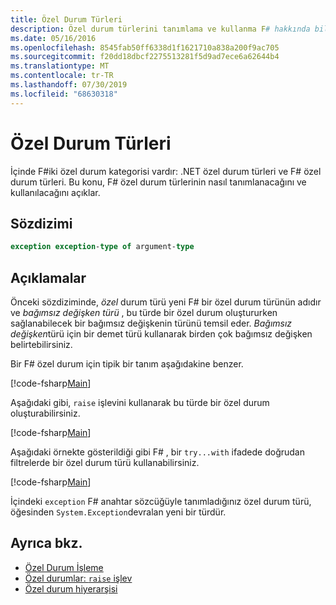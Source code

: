 ```yaml
---
title: Özel Durum Türleri
description: Özel durum türlerini tanımlama ve kullanma F# hakkında bilgi edinin.
ms.date: 05/16/2016
ms.openlocfilehash: 8545fab50ff6338d1f1621710a838a200f9ac705
ms.sourcegitcommit: f20dd18dbcf2275513281f5d9ad7ece6a62644b4
ms.translationtype: MT
ms.contentlocale: tr-TR
ms.lasthandoff: 07/30/2019
ms.locfileid: "68630318"
---
```

# <a name="exception-types"></a>Özel Durum Türleri

İçinde F#iki özel durum kategorisi vardır: .NET özel durum türleri ve F# özel durum türleri. Bu konu, F# özel durum türlerinin nasıl tanımlanacağını ve kullanılacağını açıklar.

## <a name="syntax"></a>Sözdizimi

```fsharp
exception exception-type of argument-type
```

## <a name="remarks"></a>Açıklamalar

Önceki sözdiziminde, *özel* durum türü yeni F# bir özel durum türünün adıdır ve *bağımsız değişken türü* , bu türde bir özel durum oluştururken sağlanabilecek bir bağımsız değişkenin türünü temsil eder. *Bağımsız değişken*türü için bir demet türü kullanarak birden çok bağımsız değişken belirtebilirsiniz.

Bir F# özel durum için tipik bir tanım aşağıdakine benzer.

[!code-fsharp[Main](~/samples/snippets/fsharp/lang-ref-2/snippet5501.fs)]

Aşağıdaki gibi, `raise` işlevini kullanarak bu türde bir özel durum oluşturabilirsiniz.

[!code-fsharp[Main](~/samples/snippets/fsharp/lang-ref-2/snippet5502.fs)]

Aşağıdaki örnekte gösterildiği gibi F# , bir `try...with` ifadede doğrudan filtrelerde bir özel durum türü kullanabilirsiniz.

[!code-fsharp[Main](~/samples/snippets/fsharp/lang-ref-2/snippet5503.fs)]

İçindeki `exception` F# anahtar sözcüğüyle tanımladığınız özel durum türü, öğesinden `System.Exception`devralan yeni bir türdür.

## <a name="see-also"></a>Ayrıca bkz.

- [Özel Durum İşleme](index.md)
- [Özel durumlar: `raise` işlev](the-raise-function.md)
- [Özel durum hiyerarşisi](https://msdn.microsoft.com/library/z4c5tckx.aspx)
